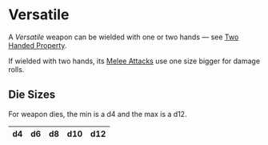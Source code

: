 # Versatile

A *Versatile* weapon can be wielded with one or two hands — see [Two Handed Property](Two%20Handed%20Property.md).

If wielded with two hands, its [Melee Attacks](../../Game%20Procedures/Combat/Melee%20Attack.md) use one size bigger for damage rolls.

## Die Sizes

For weapon dies, the min is a d4 and the max is a d12.

| d4  | d6  | d8  | d10 | d12 |
| --- | --- | --- | --- | --- |
